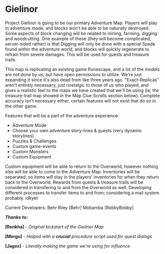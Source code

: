 # Gielinor
Project Gielinor is going to be our primary Adventure Map. Players will play in adventure mode, and blocks won't be able to be naturally destroyed. Some aspects of block changing will be related to mining, farming,  digging and woodcutting. One example of these (they will become complicated, server-sided rather) is that Digging will only be done with a special Spade found within the adventure world, and  blocks will quickly regenerate to refrain from severe damages. This will be used for quests and treasure trails. 

This map is replicating an existing game Runescape, and a lot of the models are not done by us, but have open permissions to utilize. We're just expanding it since it's also dead from like three years ago. "Exact-Replicas" aren't entirely necessary, just nostalgic to those of us who played, and gives a realistic feel to the maps we have created that we'll be using (ie; the treasure-trail map showed in the Map Clue Scrolls section below). Complete accuracy isn't necessary either, certain features will not exist that do so in the other game.

Features that will be a part of the adventure experience:
- Adventure Mode
- Choose your own adventure story-lines & quests (very dynamic storylines)
- Puzzles & Challenges
- Custom game-events
- Custom Monsters
- Custom Equipment

Custom equipment will be able to return to the Overworld, however nothing else will be able to come to the Adventure Map. Inventories will be separated, so items will stay in the players' inventories for when they return back to the Overworld. Rewards from quests & treasure trails will be considered in transfering to and from the Overworld as well. Developing different processes to transfer items to and from; considering a mail system probably. idkyet

Current Developers:
Behr Riley [Behr]
Mobamba [RobbyBobby]

***Thanks to:***

**[Renkha]** - *Original kickstart of the Gielinor Map*

**[Mergu]** - *Helped with a **crucial** procedure script used for quest dialogs*

**[Jagex]** - *Literally making the game we're using for influence.*
